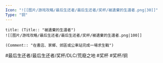 ```yaml
---
Icon: "![[图片/游戏攻略/最后生还者/最后生还者/奖杯/被遺棄的生還者.png|30]]"
Type: "铜"
---
```

```ad-common-bronze-trophy
title: (Title:: "被遺棄的生還者")
![[图片/游戏攻略/最后生还者/最后生还者/奖杯/被遺棄的生還者.png|100]]

(Comment:: "在書店、家鄉、郊區或公車站完成一場求生戰")
```

#最后生还者/最后生还者/奖杯/DLC/荒廢之地 #奖杯 #奖杯/铜
